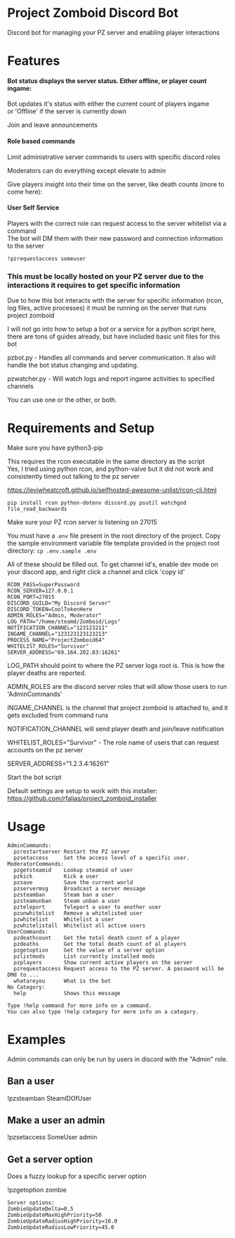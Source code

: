 # Project Zomboid Discord Bot
Discord bot for managing your PZ server and enabling player interactions


# Features
#### Bot status displays the server status. Either offline, or player count ingame:
Bot updates it's status with either the current count of players ingame  
or 'Offline' if the server is currently down  

Join and leave announcements  

#### Role based commands
Limit administrative server commands to users with specific discord roles  
 

Moderators can do everything except elevate to admin

Give players insight into their time on the server, like death counts (more to come here):  



#### User Self Service
Players with the correct role can request access to the server whitelist via a command  
The bot will DM them with their new password and connection information to the server  

```
!pzrequestaccess someuser  
```

### This must be locally hosted on your PZ server due to the interactions it requires to get specific information
Due to how this bot interacts with the server for specific information (rcon, log files, active processes) it must be running on the server that runs project zomboid

I will not go into how to setup a bot or a service for a python script here, there are tons of guides already, but have included basic unit files for this bot


pzbot.py - Handles all commands and server communication. It also will handle the bot status changing and updating. 


pzwatcher.py - Will watch logs and report ingame activities to specified channels


You can use one or the other, or both.

# Requirements and Setup
Make sure you have python3-pip

This requires the rcon executable in the same directory as the script  
Yes, I tried using python rcon, and python-valve but it did not work and consistently timed out talking to the pz server

https://leviwheatcroft.github.io/selfhosted-awesome-unlist/rcon-cli.html

```pip install rcon python-dotenv discord.py psutil watchgod file_read_backwards```

Make sure your PZ rcon server is listening on 27015

You must have a .`env` file present in the root directory of the project. Copy the sample environment variable file template provided in the project root directory: `cp .env.sample .env`
  
All of these should be filled out. To get channel id's, enable dev mode on your discord app, and right click a channel and click 'copy id'   
```
RCON_PASS=SuperPassword
RCON_SERVER=127.0.0.1
RCON_PORT=27015
DISCORD_GUILD="My Discord Server"
DISCORD_TOKEN=CoolTokenHere
ADMIN_ROLES="Admin, Moderator"
LOG_PATH="/home/steamd/Zomboid/Logs"
NOTIFICATION_CHANNEL="123123211"
INGAME_CHANNEL="123123123123213"
PROCESS_NAME="ProjectZomboid64"
WHITELIST_ROLES="Survivor"
SERVER_ADDRESS="69.164.202.83:16261"
```
LOG_PATH should point to where the PZ server logs root is. This is how the player deaths are reported.

ADMIN_ROLES are the discord server roles that will allow those users to run 'AdminCommands'

INGAME_CHANNEL is the channel that project zomboid is attached to, and it gets excluded from command runs

NOTIFICATION_CHANNEL will send player death and join/leave notification

WHITELIST_ROLES="Survivor" - The role name of users that can request accounts on the pz server

SERVER_ADDRESS="1.2.3.4:16261"

Start the bot script

Default settings are setup to work with this installer: https://github.com/rfalias/project_zomboid_installer
# Usage
```
AdminCommands:
  pzrestartserver Restart the PZ server
  pzsetaccess     Set the access level of a specific user.
ModeratorCommands:
  pzgetsteamid    Lookup steamid of user
  pzkick          Kick a user
  pzsave          Save the current world
  pzservermsg     Broadcast a server message
  pzsteamban      Steam ban a user
  pzsteamunban    Steam unban a user
  pzteleport      Teleport a user to another user
  pzunwhitelist   Remove a whitelisted user
  pzwhitelist     Whitelist a user
  pzwhitelistall  Whitelist all active users
UserCommands:
  pzdeathcount    Get the total death count of a player
  pzdeaths        Get the total death count of al players
  pzgetoption     Get the value of a server option
  pzlistmods      List currently installed mods
  pzplayers       Show current active players on the server
  pzrequestaccess Request access to the PZ server. A password will be DMd to ...
  whatareyou      What is the bot
​No Category:
  help            Shows this message

Type !help command for more info on a command.
You can also type !help category for more info on a category.
```

# Examples
Admin commands can only be run by users in discord with the "Admin" role. 

## Ban a user
!pzsteamban SteamIDOfUser

## Make a user an admin
!pzsetaccess SomeUser admin

## Get a server option
Does a fuzzy lookup for a specific server option

!pzgetoption zombie
```
Server options:
ZombieUpdateDelta=0.5
ZombieUpdateMaxHighPriority=50
ZombieUpdateRadiusHighPriority=10.0
ZombieUpdateRadiusLowPriority=45.0
```
